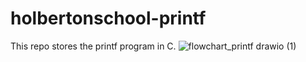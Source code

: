 # holbertonschool-printf
This repo stores the printf program in C.
![flowchart_printf drawio (1)](https://github.com/user-attachments/assets/a6d51070-33dd-4f66-9895-b4facc05bfd8)
